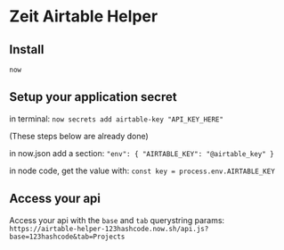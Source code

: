 # Zeit Airtable Helper
## Install

`now`

## Setup your application secret
in terminal:
`now secrets add airtable-key "API_KEY_HERE"`

(These steps below are already done)

in now.json add a section:
`"env": {
  "AIRTABLE_KEY": "@airtable_key"
}`

in node code, get the value with:
`const key = process.env.AIRTABLE_KEY`

## Access your api
Access your api with the `base` and `tab` querystring params:
`https://airtable-helper-123hashcode.now.sh/api.js?base=123hashcode&tab=Projects`
